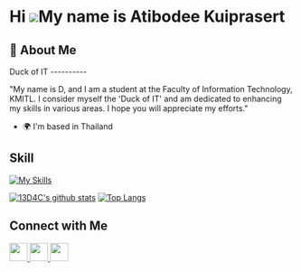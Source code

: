 Hi ![](https://user-images.githubusercontent.com/18350557/176309783-0785949b-9127-417c-8b55-ab5a4333674e.gif)My name is Atibodee Kuiprasert
===========================================================================================================================================

<h2> 👻 About Me </h2>
Duck of IT
----------

"My name is D, and I am a student at the Faculty of Information Technology, KMITL. I consider myself the 'Duck of IT' and am dedicated to enhancing my skills in various areas. I hope you will appreciate my efforts."

* 🌍  I'm based in Thailand

<h2>  Skill </h2>

[![My Skills](https://skillicons.dev/icons?i=js,html,css,py,cpp,figma,ai,ps,pr,ae,tensorflow)](https://skillicons.dev)

[![13D4C's github stats](https://github-readme-stats.vercel.app/api?username=13D4C&show_icons=true&theme=merko)](https://github.com/13D4C/github-readme-stats)
[![Top Langs](https://github-readme-stats.vercel.app/api/top-langs/?username=13D4C&layout=compact&theme=merko)](https://github.com/13D4C/github-readme-stats)
</p>

<h2>  Connect with Me </h2>

<p align="left"> <a href="https://www.facebook.com/profile.php?id=100016991280897" target="_blank" rel="noreferrer"> <picture> <source media="(prefers-color-scheme: dark)" srcset="https://raw.githubusercontent.com/danielcranney/readme-generator/main/public/icons/socials/facebook-dark.svg" /> <source media="(prefers-color-scheme: light)" srcset="https://raw.githubusercontent.com/danielcranney/readme-generator/main/public/icons/socials/facebook.svg" /> <img src="https://raw.githubusercontent.com/danielcranney/readme-generator/main/public/icons/socials/facebook.svg" width="32" height="32" /> </picture> </a> <a href="https://www.github.com/13D4C" target="_blank" rel="noreferrer"> <picture> <source media="(prefers-color-scheme: dark)" srcset="https://raw.githubusercontent.com/danielcranney/readme-generator/main/public/icons/socials/github-dark.svg" /> <source media="(prefers-color-scheme: light)" srcset="https://raw.githubusercontent.com/danielcranney/readme-generator/main/public/icons/socials/github.svg" /> <img src="https://raw.githubusercontent.com/danielcranney/readme-generator/main/public/icons/socials/github.svg" width="32" height="32" /> </picture> </a> <a href="http://www.instagram.com/anan13_crow.pt/" target="_blank" rel="noreferrer"> <picture> <source media="(prefers-color-scheme: dark)" srcset="undefined" /> <source media="(prefers-color-scheme: light)" srcset="https://raw.githubusercontent.com/danielcranney/readme-generator/main/public/icons/socials/instagram.svg" /> <img src="https://raw.githubusercontent.com/danielcranney/readme-generator/main/public/icons/socials/instagram.svg" width="32" height="32" /> </picture> </a></p>

